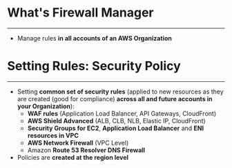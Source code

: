 # What's Firewall Manager
---

* Manage rules **in all accounts of an AWS Organization**

# Setting Rules: Security Policy
---

* Setting **common set of security rules** (applied to new resources as they are created (good for compliance) **across all and future accounts in your Organization**):
	* **WAF rules** (Application Load Balancer, API Gateways, CloudFront)
	* **AWS Shield Advanced** (ALB, CLB, NLB, Elastic IP, CloudFront)
	* **Security Groups for EC2**, **Application Load Balancer** and **ENI resources in VPC**
	* **AWS Network Firewall** (VPC Level)
	* Amazon **Route 53 Resolver DNS Firewall**
* Policies are **created at the region level**